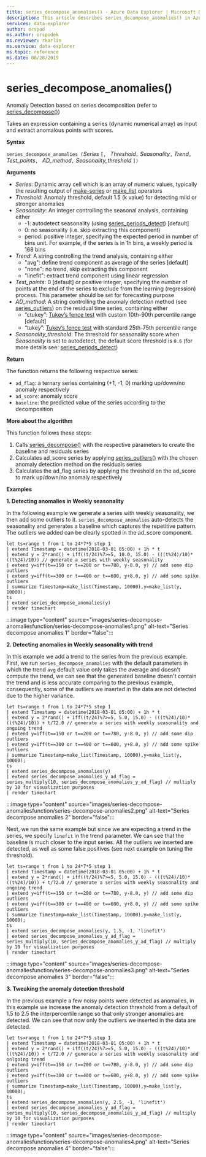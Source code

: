```yaml
---
title: series_decompose_anomalies() - Azure Data Explorer | Microsoft Docs
description: This article describes series_decompose_anomalies() in Azure Data Explorer.
services: data-explorer
author: orspod
ms.author: orspodek
ms.reviewer: rkarlin
ms.service: data-explorer
ms.topic: reference
ms.date: 08/28/2019
---
```

# series_decompose_anomalies()

Anomaly Detection based on series decomposition (refer to [series_decompose()](series-decomposefunction.md)) 

Takes an expression containing a series (dynamic numerical array) as input and extract anomalous points with scores.

**Syntax**

`series_decompose_anomalies (`*Series* `[, ` *Threshold*`,` *Seasonality*`,` *Trend*`, ` *Test_points*`, ` *AD_method*`,` *Seasonality_threshold* `])`

**Arguments**

* *Series*: Dynamic array cell which is an array of numeric values, typically the resulting output of [make-series](make-seriesoperator.md) or [make_list](makelist-aggfunction.md) operators
* *Threshold*: Anomaly threshold, default 1.5 (k value) for detecting mild or stronger anomalies
* *Seasonality*: An integer controlling the seasonal analysis, containing either
    * -1: autodetect seasonality (using [series_periods_detect](series-periods-detectfunction.md)) [default] 
    * 0: no seasonality (i.e. skip extracting this component)
    * period: positive integer, specifying the expected period in number of bins unit. For example, if the series is in 1h bins, a weekly period is 168 bins
* *Trend*: A string controlling the trend analysis, containing either    
    * "avg": define trend component as average of the series [default]
    * "none": no trend, skip extracting this component 
    * "linefit": extract trend component using linear regression
* *Test_points*: 0 [default] or positive integer, specifying the number of points at the end of the series to exclude from the learning (regression) process. This parameter should be set for forecasting purpose
* *AD_method*: A string controlling the anomaly detection method (see [series_outliers](series-outliersfunction.md)) on the residual time series, containing either    
    * “ctukey”: [Tukey’s fence test](https://en.wikipedia.org/wiki/Outlier#Tukey's_fences) with custom 10th-90th percentile range [default]
    * “tukey”: [Tukey’s fence test](https://en.wikipedia.org/wiki/Outlier#Tukey's_fences) with standard 25th-75th percentile range
* *Seasonality_threshold*: The threshold for seasonality score when *Seasonality* is set to autodetect, the default score threshold is `0.6`  (for more details see: [series_periods_detect](series-periods-detectfunction.md))


**Return**

 The function returns the following respective series:

* `ad_flag`: a ternary series containing (+1, -1, 0) marking up/down/no anomaly respectively
* `ad_score`: anomaly score
* `baseline`: the predicted value of the series according to the decomposition

**More about the algorithm**

This function follows these steps:
1. Calls [series_decompose()](series-decomposefunction.md) with the respective parameters to create the baseline and residuals series
2. Calculates ad_score series by applying [series_outliers()](series-outliersfunction.md) with the chosen anomaly detection method on the residuals series
3. Calculates the ad_flag series by applying the threshold on the ad_score to mark up/down/no anomaly respectively
 
**Examples**

**1. Detecting anomalies in Weekly seasonality**

In the following example we generate a series with weekly seasonality, we then add some outliers to it. `series_decompose_anomalies` auto-detects the seasonality and generates a baseline which captures the repetitive pattern. The outliers we added can be clearly spotted in the ad_score component.

```kusto
let ts=range t from 1 to 24*7*5 step 1 
| extend Timestamp = datetime(2018-03-01 05:00) + 1h * t 
| extend y = 2*rand() + iff((t/24)%7>=5, 10.0, 15.0) - (((t%24)/10)*((t%24)/10)) // generate a series with weekly seasonality
| extend y=iff(t==150 or t==200 or t==780, y-8.0, y) // add some dip outliers
| extend y=iff(t==300 or t==400 or t==600, y+8.0, y) // add some spike outliers
| summarize Timestamp=make_list(Timestamp, 10000),y=make_list(y, 10000);
ts 
| extend series_decompose_anomalies(y)
| render timechart  
```

:::image type="content" source="images/series-decompose-anomaliesfunction/series-decompose-anomalies1.png" alt-text="Series decompose anomalies 1" border="false":::

**2. Detecting anomalies in Weekly seasonality with trend**

In this example we add a trend to the series from the previous example. First, we run `series_decompose_anomalies` with the default parameters in which the trend `avg` default value only takes the average and doesn't compute the trend, we can see that the generated baseline doesn't contain the trend and is less accurate comparing to the previous example, consequently, some of the outliers we inserted in the data are not detected due to the higher variance.

```kusto
let ts=range t from 1 to 24*7*5 step 1 
| extend Timestamp = datetime(2018-03-01 05:00) + 1h * t 
| extend y = 2*rand() + iff((t/24)%7>=5, 5.0, 15.0) - (((t%24)/10)*((t%24)/10)) + t/72.0 // generate a series with weekly seasonality and ongoing trend
| extend y=iff(t==150 or t==200 or t==780, y-8.0, y) // add some dip outliers
| extend y=iff(t==300 or t==400 or t==600, y+8.0, y) // add some spike outliers
| summarize Timestamp=make_list(Timestamp, 10000),y=make_list(y, 10000);
ts 
| extend series_decompose_anomalies(y)
| extend series_decompose_anomalies_y_ad_flag = 
series_multiply(10, series_decompose_anomalies_y_ad_flag) // multiply by 10 for visualization purposes
| render timechart   
```
:::image type="content" source="images/series-decompose-anomaliesfunction/series-decompose-anomalies2.png" alt-text="Series decompose anomalies 2" border="false":::

Next, we run the same example but since we are expecting a trend in the series, we specify `linefit` in the trend parameter. We can see that the baseline is much closer to the input series. All the outliers we inserted are detected, as well as some false positives (see next example on tuning the threshold).

```kusto
let ts=range t from 1 to 24*7*5 step 1 
| extend Timestamp = datetime(2018-03-01 05:00) + 1h * t 
| extend y = 2*rand() + iff((t/24)%7>=5, 5.0, 15.0) - (((t%24)/10)*((t%24)/10)) + t/72.0 // generate a series with weekly seasonality and ongoing trend
| extend y=iff(t==150 or t==200 or t==780, y-8.0, y) // add some dip outliers
| extend y=iff(t==300 or t==400 or t==600, y+8.0, y) // add some spike outliers
| summarize Timestamp=make_list(Timestamp, 10000),y=make_list(y, 10000);
ts 
| extend series_decompose_anomalies(y, 1.5, -1, 'linefit')
| extend series_decompose_anomalies_y_ad_flag = 
series_multiply(10, series_decompose_anomalies_y_ad_flag) // multiply by 10 for visualization purposes
| render timechart  
```

:::image type="content" source="images/series-decompose-anomaliesfunction/series-decompose-anomalies3.png" alt-text="Series decompose anomalies 3" border="false":::

**3. Tweaking the anomaly detection threshold**

In the previous example a few noisy points were detected as anomalies, in this example we increase the anomaly detection threshold from a default of 1.5 to 2.5 the interpercentile range so that only stronger anomalies are detected. We can see that now only the outliers we inserted in the data are detected.

```kusto
let ts=range t from 1 to 24*7*5 step 1 
| extend Timestamp = datetime(2018-03-01 05:00) + 1h * t 
| extend y = 2*rand() + iff((t/24)%7>=5, 5.0, 15.0) - (((t%24)/10)*((t%24)/10)) + t/72.0 // generate a series with weekly seasonality and onlgoing trend
| extend y=iff(t==150 or t==200 or t==780, y-8.0, y) // add some dip outliers
| extend y=iff(t==300 or t==400 or t==600, y+8.0, y) // add some spike outliers
| summarize Timestamp=make_list(Timestamp, 10000),y=make_list(y, 10000);
ts 
| extend series_decompose_anomalies(y, 2.5, -1, 'linefit')
| extend series_decompose_anomalies_y_ad_flag = 
series_multiply(10, series_decompose_anomalies_y_ad_flag) // multiply by 10 for visualization purposes
| render timechart  
```

:::image type="content" source="images/series-decompose-anomaliesfunction/series-decompose-anomalies4.png" alt-text="Series decompose anomalies 4" border="false":::
